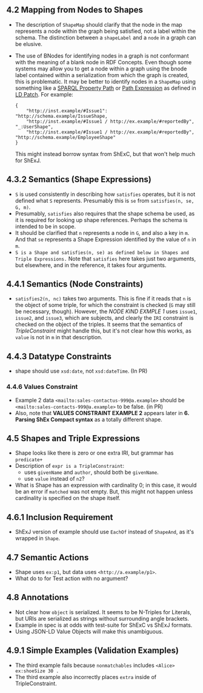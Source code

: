 ## 4.2 Mapping from Nodes to Shapes

* The description of `ShapeMap` should clarify that the node in the map represents a node within the graph being satisfied, not a label within the schema. The distinction between a `shapeLabel` and a `node` in a graph can be elusive.
* The use of BNodes for identifying nodes in a graph is not conformant with the meaning of a blank node in RDF Concepts. Even though some systems may allow you to get a node within a graph using the bnode label contained within a serialization from which the graph is created, this is problematic. It may be better to identify nodes in a `ShapeMap` using something like a [SPARQL Property Path](https://www.w3.org/TR/sparql11-query/#propertypath-syntaxforms) or [Path Expression](https://www.w3.org/TR/ldpatch/#path-expression) as defined in [LD Patch](https://www.w3.org/TR/ldpatch/). For example:

  ```
  {
      "http://inst.example/#Issue1": "http://schema.example/IssueShape,
      "http://inst.example/#Issue1 / http://ex.example/#reportedBy", "_:UserShape",
      "http://inst.example/#Issue1 / http://ex.example/#reportedBy", "http://schema.example/EmployeeShape"
  }
  ```

  This might instead borrow syntax from ShExC, but that won't help much for ShExJ.

## 4.3.2 Semantics (Shape Expressions)

* `S` is used consistently in describing how `satisfies` operates, but it is not defined what `S` represents. Presumably this is `se` from `satisfies(n, se, G, m)`.
* Presumably, `satisfies` also requires that the shape schema be used, as it is required for looking up shape references. Perhaps the schema is intended to be in scope.
* It should be clarified that `n` represents a node in `G`, and also a key in `m`. And that `se` represents a Shape Expression identified by the value of `n` in `m`.
* `S is a Shape and satisfies(n, se) as defined below in Shapes and Triple Expressions.` Note that `satisfies` here takes just two arguments, but elsewhere, and in the reference, it takes four arguments.

## 4.4.1 Semantics (Node Constraints)
* `satisfies2(n, nc)` takes two arguments. This is fine if it reads that `n` is the object of some triple, for which the constraint is checked (`G` may still be necessary, though). However, the _NODE KIND EXMPLE 1_ uses `issue1`, `issue2`, and `issue3`, which are subjects, and clearly the `IRI` constraint is checked on the object of the triples. It seems that the semantics of _TripleConstraint_ might handle this, but it's not clear how this works, as `value` is not in `m` in that description.

## 4.4.3 Datatype Constraints
* shape should use `xsd:date`, not `xsd:dateTime`. (In PR)

### 4.4.6 Values Constraint
* Example 2 data `<mailto:sales-contactus-999@a.example>` should be `<mailto:sales-contacts-999@a.example>` to be false. (in PR)
* Also, note that **VALUES CONSTRAINT EXAMPLE 2** appears later in **6. Parsing ShEx Compact syntax** as a totally different shape.

## 4.5 Shapes and Triple Expressions
* Shape looks like there is zero or one extra IRI, but grammar has `predicate+`
* Description of `expr is a TripleConstraint`:
  * uses `givenName` and `author`, should both be `givenName`.
  * use `value` instead of `n2`?
* What is Shape has an expression with cardinality 0; in this case, it would be an error if `matched` was not empty. But, this might not happen unless cardinality is specified on the shape itself.

## 4.6.1 Inclusion Requirement
* ShExJ version of example should use `EachOf` instead of `ShapeAnd`, as it's wrapped in `Shape`.
## 4.7 Semantic Actions
* Shape uses `ex:p1`, but data uses `<http://a.example/p1>`.
* What do to for Test action with no argument?

## 4.8 Annotations
* Not clear how `object` is serialized. It seems to be N-Triples for Literals, but URIs are serialized as strings without surrounding angle brackets.
* Example in spec is at odds with test-suite for ShExC vs ShExJ formats.
* Using JSON-LD Value Objects will make this unambiguous.

## 4.9.1 Simple Examples (Validation Examples)
* The third example fails because `nonmatchables` includes `<Alice> ex:shoeSize 30 .`
* The third example also incorrectly places `extra` inside of TripleConstraint.